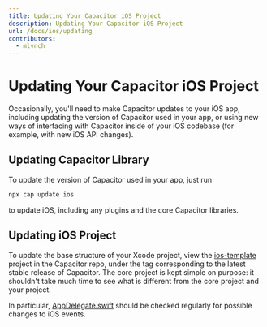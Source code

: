```yaml
---
title: Updating Your Capacitor iOS Project
description: Updating Your Capacitor iOS Project
url: /docs/ios/updating
contributors:
  - mlynch
---
```


# Updating Your Capacitor iOS Project

Occasionally, you'll need to make Capacitor updates to your iOS app, including updating the version of Capacitor used in your app, or using new ways of interfacing with Capacitor inside of your iOS codebase (for example, with new iOS API changes).

## Updating Capacitor Library

To update the version of Capacitor used in your app, just run

```bash
npx cap update ios
```

to update iOS, including any plugins and the core Capacitor libraries.

## Updating iOS Project

To update the base structure of your Xcode project, view the [ios-template](https://github.com/ionic-team/capacitor/tree/master/ios-template) project in the Capacitor repo, under the tag corresponding to the latest stable release of Capacitor. The core project is kept simple on purpose: it shouldn't take much time to see what is different from the core project and your project.

In particular, [AppDelegate.swift](https://github.com/ionic-team/capacitor/blob/master/ios-template/App/App/AppDelegate.swift) should be checked regularly for possible changes to iOS events.
